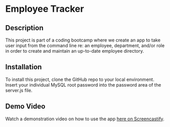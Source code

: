 # Employee Tracker

## Description
This project is part of a coding bootcamp where we create an app to take user input from the command line re: an employee, department, and/or role in order to create and maintain an up-to-date employee directory.

## Installation
To install this project, clone the GitHub repo to your local environment. Insert your individual MySQL root password into the password area of the server.js file.

## Demo Video
Watch a demonstration video on how to use the app [here on Screencastify](https://drive.google.com/file/d/1WxG6yPyClUkxLztwotWhZcoOTVQIDuAu/view).
